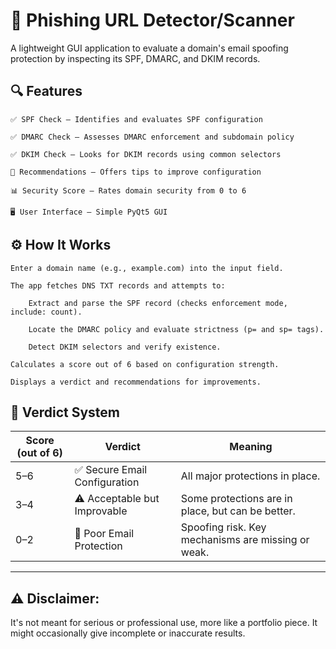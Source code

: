 # 🎣 Phishing URL Detector/Scanner

A lightweight GUI application to evaluate a domain's email spoofing protection by inspecting its SPF, DMARC, and DKIM records.

## 🔍 Features

    ✅ SPF Check — Identifies and evaluates SPF configuration

    ✅ DMARC Check — Assesses DMARC enforcement and subdomain policy

    ✅ DKIM Check — Looks for DKIM records using common selectors

    🧠 Recommendations — Offers tips to improve configuration

    📊 Security Score — Rates domain security from 0 to 6

    🖥️ User Interface — Simple PyQt5 GUI

## ⚙️ How It Works

    Enter a domain name (e.g., example.com) into the input field.

    The app fetches DNS TXT records and attempts to:

        Extract and parse the SPF record (checks enforcement mode, include: count).

        Locate the DMARC policy and evaluate strictness (p= and sp= tags).

        Detect DKIM selectors and verify existence.

    Calculates a score out of 6 based on configuration strength.

    Displays a verdict and recommendations for improvements.

## 🧠 Verdict System

| Score (out of 6) | Verdict                           | Meaning                                               |
|------------------|-----------------------------------|-------------------------------------------------------|
| 5–6              | ✅ Secure Email Configuration     | All major protections in place.                       |
| 3–4              | ⚠️ Acceptable but Improvable      | Some protections are in place, but can be better.     |
| 0–2              | 🚨 Poor Email Protection          | Spoofing risk. Key mechanisms are missing or weak.    |


------------

## ⚠️ Disclaimer:

It's not meant for serious or professional use, more like a portfolio piece. 
It might occasionally give incomplete or inaccurate results. 
